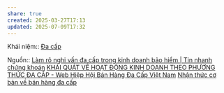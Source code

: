 ```yaml
---
share: true
created: 2025-03-27T17:13
updated: 2025-07-09T17:32
---
```

Khái niệm:: [Đa cấp](../../../../%E2%9A%A1Hi%E1%BB%83u%20bi%E1%BA%BFt%20s%C3%A2u/%CE%9E%20Kh%C3%A1i%20ni%E1%BB%87m/%C4%90a%20c%E1%BA%A5p.md)

Nguồn:: [Làm rõ nghi vấn đa cấp trong kinh doanh bảo hiểm \| Tin nhanh chứng khoán](https://www.tinnhanhchungkhoan.vn/lam-ro-nghi-van-da-cap-trong-kinh-doanh-bao-hiem-post211982.html)
[KHÁI QUÁT VỀ HOẠT ĐỘNG KINH DOANH THEO PHƯƠNG THỨC ĐA CẤP - Web Hiệp Hội Bán Hàng Đa Cấp Việt Nam](https://mlma.org.vn/tin-tuc/khai-quat-ve-hoat-dong-kinh-doanh-theo-phuong-thuc-da-cap/)
[Nhận thức cơ bản về bán hàng đa cấp](https://moit.gov.vn/tin-tuc/thi-truong-nuoc-ngoai/nhan-thuc-co-ban-ve-ban-hang-da-cap.html)
